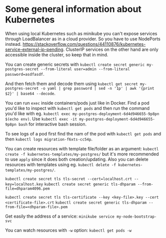 # Some general information about Kubernetes

When using local Kubernetes such as minikube you can't expose services through LoadBalancer as in a cloud provider. So you have to use NodePorts instead. https://stackoverflow.com/questions/44110876/kubernetes-service-external-ip-pending. ClusterIP services on the other hand are only accessible inside the cluster, so keep that in mind.

You can create generic secrets with `kubectl create secret generic my-postgres-secret --from-literal user=admin --from-literal password=asdfasdf`.

And then fetch them and decode them using `kubectl get secret my-postgres-secret -o yaml | grep password | sed -n '1p' | awk '{print $2}' | base64 --decode`.

You can run `exec` inside containers/pods just like in Docker. Find a pod you'd like to inspect with `kubectl get pods` and then run the command you'd like with eg. `kubectl exec my-postgres-deployment-6d4d946655-9p8pn $(echo env)`. Use `kubectl exec -it my-postgres-deployment-6d4d946655-9p8pn bash` for interactive bash session.

To see logs of a pod first find the nam of the pod with `kubectl get pods` and then `kubectl logs migration-f6xts-cc54p`.

You can create resources with template file/folder as an argument: `kubectl create -f kubernetes-templates/my-postgres/` but it's more recommended to use `apply` since it does both creation/updating. Also you can delete resources with templates using eg. `kubectl delete -f kubernetes-templates/my-postgres/`.

`kubectl create secret tls tls-secret --cert=localhost.crt --key=localhost.key`
`kubectl create secret generic tls-dhparam --from-file=dhparam4096.pem`

`kubectl create secret tls tls-certificate --key <key-file>.key --cert <certificate-file>.crt`
`kubectl create secret generic tls-dhparam --from-file=<dhparam-file>.pem`

Get easily the address of a service:
`minikube service my-node-bootstrap-svc`

You can watch resources with `-w` option:
`kubectl get pods -w`
